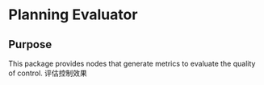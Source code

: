 # Planning Evaluator

## Purpose

This package provides nodes that generate metrics to evaluate the quality of control.
评估控制效果